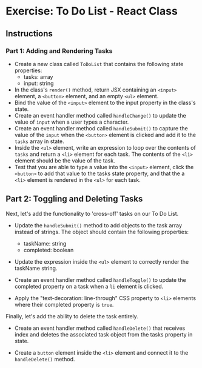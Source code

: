# Exercise: To Do List - React Class

## Instructions

### Part 1: Adding and Rendering Tasks

- Create a new class called `ToDoList` that contains the following state properties:
    - tasks: array
    - input: string
- In the class's `render()` method, return JSX containing an `<input>` element, a `<button>` element, and an empty `<ul>` element. 
- Bind the value of the `<input>` element to the input property in the class's state.
- Create an event handler method called `handleChange()` to update the value of `input` when a user types a character.
- Create an event handler method called `handleSubmit()` to capture the value of the `input` when the `<button>` element is clicked and add it to the `tasks` array in state.
- Inside the `<ul>` element, write an expression to loop over the contents of `tasks` and return a `<li>` element for each task. The contents of the `<li>` element should be the value of the task.
- Test that you are able to type a value into the `<input>` element, click the `<button>` to add that value to the tasks state property, and that the a `<li>` element is rendered in the `<ul>` for each task.

## Part 2: Toggling and Deleting Tasks

Next, let's add the functionality to 'cross-off' tasks on our To Do List. 

- Update the `handleSubmit()` method to add objects to the task array instead of strings. The object should contain the following properties:
    - taskName: string
    - completed: boolean

- Update the expression inside the `<ul>` element to correctly render the taskName string.

- Create an event handler method called `handleToggle()` to update the completed property on a task when a `li` element is clicked.

- Apply the "text-decoration: line-through" CSS property to `<li>` elements where their completed property is `true`.

Finally, let's add the ability to delete the task entirely.

- Create an event handler method called `handleDelete()` that receives index and deletes the associated task object from the tasks property in state.

- Create a `button` element inside the `<li>` element and connect it to the `handleDelete()` method.
